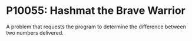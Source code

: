 # P10055: Hashmat the Brave Warrior

A problem that requests the program to determine the difference between two numbers delivered.